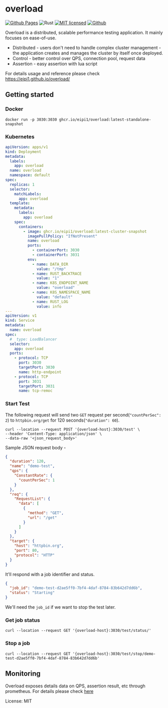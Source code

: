 # overload
[![Github Pages](https://github.com/eipi1/overload/actions/workflows/github-pages.yml/badge.svg)](https://eipi1.github.io/overload/)
![Rust](https://github.com/eipi1/overload/actions/workflows/rust.yml/badge.svg)
[![MIT licensed][mit-badge]][mit-url]
[![Github][github-badge]][github-rep]


Overload is a distributed, scalable performance testing application. It mainly focuses on ease-of-use.
* Distributed - users don't need to handle complex cluster management - the application creates and manages the cluster by itself once deployed.
* Control - better control over QPS, connection pool, request data
* Assertion - easy assertion with lua script

For details usage and reference please check https://eipi1.github.io/overload/

[mit-badge]: https://img.shields.io/badge/license-MIT-blue.svg

[mit-url]: https://github.com/tokio-rs/tokio/blob/master/LICENSE

[github-badge]: https://img.shields.io/badge/github-eipi1/overload-brightgreen

[github-rep]: https://github.com/eipi1/overload

## Getting started
### Docker
```shell
docker run -p 3030:3030 ghcr.io/eipi1/overload:latest-standalone-snapshot
```

### Kubernetes
```yaml
apiVersion: apps/v1
kind: Deployment
metadata:
  labels:
    app: overload
  name: overload
  namespace: default
spec:
  replicas: 1
  selector:
    matchLabels:
      app: overload
  template:
    metadata:
      labels:
        app: overload
    spec:
      containers:
        - image: ghcr.io/eipi1/overload:latest-cluster-snapshot
          imagePullPolicy: "IfNotPresent"
          name: overload
          ports:
            - containerPort: 3030
            - containerPort: 3031
          env:
            - name: DATA_DIR
              value: "/tmp"
            - name: RUST_BACKTRACE
              value: "1"
            - name: K8S_ENDPOINT_NAME
              value: "overload"
            - name: K8S_NAMESPACE_NAME
              value: "default"
            - name: RUST_LOG
              value: info
---
apiVersion: v1
kind: Service
metadata:
  name: overload
spec:
  #  type: LoadBalancer
  selector:
    app: overload
  ports:
    - protocol: TCP
      port: 3030
      targetPort: 3030
      name: http-endpoint
    - protocol: TCP
      port: 3031
      targetPort: 3031
      name: tcp-remoc
```

### Start Test
The following request will send two `GET` request per second(`"countPerSec": 2`) to `httpbin.org/get` for 120
seconds(`"duration": 60`).
```shell
curl --location --request POST '{overload-host}:3030/test' \
--header 'Content-Type: application/json' \
--data-raw '<json_request_body>'
```

Sample JSON request body -

```json
{
  "duration": 120,
  "name": "demo-test",
  "qps": {
    "ConstantRate": {
      "countPerSec": 1
    }
  },
  "req": {
    "RequestList": {
      "data": [
        {
          "method": "GET",
          "url": "/get"
        }
      ]
    }
  },
  "target": {
    "host": "httpbin.org",
    "port": 80,
    "protocol": "HTTP"
  }
}
```


It'll respond with a job identifier and status.
```json
{
  "job_id": "demo-test-d2ae5ff0-7bf4-4daf-8784-83b642d7dd6b",
  "status": "Starting"
}
```
We'll need the `job_id` if we want to stop the test later.

### Get job status
```shell
curl --location --request GET '{overload-host}:3030/test/status/'
```
### Stop a job
```shell
curl --location --request GET '{overload-host}:3030/test/stop/demo-test-d2ae5ff0-7bf4-4daf-8784-83b642d7dd6b'
```

## Monitoring
Overload exposes details data on QPS, assertion result, etc through prometheus. For details please check [here](https://eipi1.github.io/overload/monitoring.html)

License: MIT
